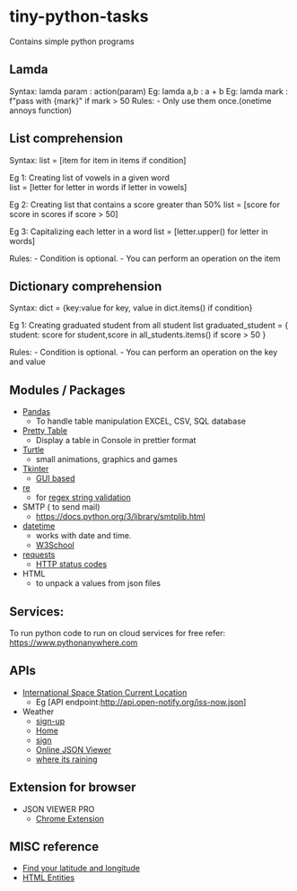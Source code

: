# tiny-python-tasks
Contains simple python programs


## Lamda
Syntax: lamda param : action(param)
Eg: lamda a,b : a + b
Eg: lamda mark : f"pass with {mark}" if mark > 50
Rules:
    - Only use them once.(onetime annoys function)

## List comprehension

Syntax: list = [item for item in items if condition]

Eg 1: Creating list of vowels in a given word  
list = [letter for letter in words if letter in vowels]

Eg 2: Creating list that contains a score greater than 50%
list = [score for score in scores if score > 50]

Eg 3: Capitalizing each letter in a word 
list = [letter.upper() for letter in words]

Rules:
    - Condition is optional.
    - You can perform an operation on the item    

## Dictionary comprehension

Syntax: dict = {key:value for key, value in dict.items() if condition}

Eg 1: Creating graduated student from all  student list 
graduated_student = { student: score for student,score in all_students.items() if score > 50 }


Rules:
    - Condition is optional.
    - You can perform an operation on the key and value    

## Modules / Packages

- [Pandas](https://pandas.pydata.org)
  - To handle table manipulation EXCEL, CSV, SQL database 
- [Pretty Table ](https://pypi.org/project/prettytable/)
  - Display a table in Console in prettier format 
- [Turtle](https://docs.python.org/3/library/turtle.html)
  - small animations, graphics and games
- [Tkinter](https://docs.python.org/3/library/tkinter.html#the-packer)
  - [GUI based](http://tcl.tk/man/tcl8.6/TkCmd/pack.htm)
- [re](https://www.w3schools.com/python/python_regex.asp)
  - for [regex string validation](https://regex101.com)
- SMTP ( to send mail)
  - https://docs.python.org/3/library/smtplib.html
- [datetime](https://docs.python.org/3/library/datetime.html) 
  - works with date and time.
  - [W3School](https://www.w3schools.com/python/python_datetime.asp)
- [requests](https://docs.python-requests.org/en/latest/)
  - [HTTP status codes ](https://www.webfx.com/web-development/glossary/http-status-codes/)
- HTML
  - to unpack a values from json files
  
## Services:

To run python code to run on cloud services for free
    refer: https://www.pythonanywhere.com

## APIs

- [International Space Station Current Location ](http://open-notify.org/Open-Notify-API/ISS-Location-Now/)
  - Eg [API endpoint:http://api.open-notify.org/iss-now.json]
- Weather
  - [sign-up](https://home.openweathermap.org/users/sign_up)
  - [Home](https://openweathermap.org/current)
  - [sign](https://home.openweathermap.org/users/sign_in)
  - [Online JSON Viewer](https://jsonviewer.stack.hu)
  - [where its raining](https://www.ventusky.com/vancouver)

## Extension for browser

- JSON VIEWER PRO
  - [Chrome Extension](https://chromewebstore.google.com/detail/json-viewer/gbmdgpbipfallnflgajpaliibnhdgobh)

## MISC reference
- [Find your latitude and longitude](https://www.latlong.net/Show-Latitude-Longitude.html)
- [HTML Entities](https://www.w3schools.com/html/html_entities.asp)
